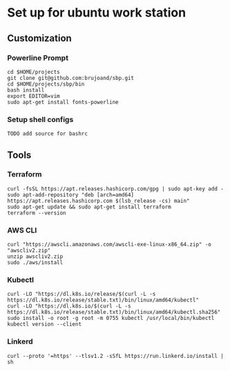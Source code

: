 # Set up for ubuntu work station

## Customization
### Powerline Prompt
```
cd $HOME/projects
git clone git@github.com:brujoand/sbp.git
cd $HOME/projects/sbp/bin
bash install
export EDITOR=vim
sudo apt-get install fonts-powerline
```

### Setup shell configs
```
TODO add source for bashrc
```

## Tools

### Terraform
```
curl -fsSL https://apt.releases.hashicorp.com/gpg | sudo apt-key add -
sudo apt-add-repository "deb [arch=amd64] https://apt.releases.hashicorp.com $(lsb_release -cs) main"
sudo apt-get update && sudo apt-get install terraform
terraform --version
```

### AWS CLI
```
curl "https://awscli.amazonaws.com/awscli-exe-linux-x86_64.zip" -o "awscliv2.zip"
unzip awscliv2.zip
sudo ./aws/install
```

### Kubectl
```
curl -LO "https://dl.k8s.io/release/$(curl -L -s https://dl.k8s.io/release/stable.txt)/bin/linux/amd64/kubectl"
curl -LO "https://dl.k8s.io/$(curl -L -s https://dl.k8s.io/release/stable.txt)/bin/linux/amd64/kubectl.sha256"
sudo install -o root -g root -m 0755 kubectl /usr/local/bin/kubectl
kubectl version --client
```

### Linkerd
```
curl --proto '=https' --tlsv1.2 -sSfL https://run.linkerd.io/install | sh
```
